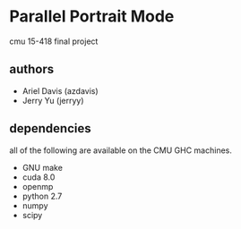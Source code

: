 # Parallel Portrait Mode

cmu 15-418 final project

## authors

- Ariel Davis (azdavis)
- Jerry Yu (jerryy)

## dependencies

all of the following are available on the CMU GHC machines.

- GNU make
- cuda 8.0
- openmp
- python 2.7
- numpy
- scipy
